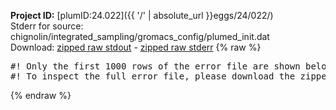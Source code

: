 **Project ID:** [plumID:24.022]({{ '/' | absolute_url }}eggs/24/022/)  
Stderr for source:  chignolin/integrated_sampling/gromacs_config/plumed_init.dat   
Download: [zipped raw stdout](plumed_init.dat.plumed_master.stdout.txt.zip) - [zipped raw stderr](plumed_init.dat.plumed_master.stderr.txt.zip) 
{% raw %}
<pre>
#! Only the first 1000 rows of the error file are shown below
#! To inspect the full error file, please download the zipped raw stderr file above
</pre>
{% endraw %}
